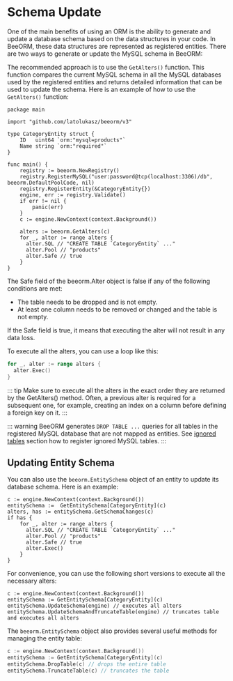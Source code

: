 # Schema Update

One of the main benefits of using an ORM is the ability to generate and update a database schema based on the data structures in your code. In BeeORM, these data structures are represented as registered entities. There are two ways to generate or update the MySQL schema in BeeORM:

The recommended approach is to use the `GetAlters()` function. This function compares the current MySQL schema in all the MySQL databases used by the registered entities and returns detailed information that can be used to update the schema. Here is an example of how to use the `GetAlters()` function:

```go{20}
package main

import "github.com/latolukasz/beeorm/v3"

type CategoryEntity struct {
	ID   uint64 `orm:"mysql=products"`
    Name string `orm:"required"`
}

func main() {
    registry := beeorm.NewRegistry()
    registry.RegisterMySQL("user:password@tcp(localhost:3306)/db", beeorm.DefaultPoolCode, nil)
    registry.RegisterEntity(&CategoryEntity{})
    engine, err := registry.Validate()
    if err != nil {
        panic(err)
    }
    c := engine.NewContext(context.Background())
    
    alters := beeorm.GetAlters(c)
    for _, alter := range alters {
      alter.SQL // "CREATE TABLE `CategoryEntity` ..."
      alter.Pool // "products"
      alter.Safe // true
	}
}  
```

The Safe field of the beeorm.Alter object is false if any of the following conditions are met:

 * The table needs to be dropped and is not empty.
 * At least one column needs to be removed or changed and the table is not empty.

If the Safe field is true, it means that executing the alter will not result in any data loss.

To execute all the alters, you can use a loop like this:

```go
for _, alter := range alters {
  alter.Exec()
}
```

::: tip
Make sure to execute all the alters in the exact order they are returned by the GetAlters() method. Often, a previous alter is required for a subsequent one, for example, creating an index on a column before defining a foreign key on it.
:::

::: warning
BeeORM generates `DROP TABLE ...` queries for all tables in the registered MySQL database that are not mapped as entities. 
See [ignored tables](/guide/data_pools.html#ignored-tables) section how to register ignored MySQL tables.
:::

## Updating Entity Schema

You can also use the `beeorm.EntitySchema` object of an entity to update its database schema. Here is an example:

```go{2}
c := engine.NewContext(context.Background())
entitySchema :=  GetEntitySchema[CategoryEntity](c)
alters, has := entitySchema.GetSchemaChanges(c)
if has {
    for _, alter := range alters {
      alter.SQL // "CREATE TABLE `CategoryEntity` ..."
      alter.Pool // "products"
      alter.Safe // true
      alter.Exec()
    }
}
```

For convenience, you can use the following short versions to execute all the necessary alters:

```go{3-4}
c := engine.NewContext(context.Background())
entitySchema := GetEntitySchema[CategoryEntity](c)
entitySchema.UpdateSchema(engine) // executes all alters
entitySchema.UpdateSchemaAndTruncateTable(engine) // truncates table and executes all alters
```

The `beeorm.EntitySchema` object also provides several useful methods for managing the entity table:

```go
c := engine.NewContext(context.Background())
entitySchema := GetEntitySchema[CategoryEntity](c)
entitySchema.DropTable(c) // drops the entire table
entitySchema.TruncateTable(c) // truncates the table
```

